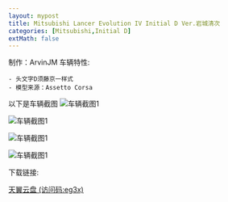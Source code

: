 ```yaml
---
layout: mypost
title: Mitsubishi Lancer Evolution IV Initial D Ver.岩城清次
categories: [Mitsubishi,Initial D]
extMath: false
---
```

制作：ArvinJM
车辆特性:

```
- 头文字D须藤京一样式
- 模型来源：Assetto Corsa
```

以下是车辆截图
![车辆截图1](https://pic.imgdb.cn/item/62c59b3c5be16ec74a85b6b7.jpg)

![车辆截图1](https://pic.imgdb.cn/item/62c59b3c5be16ec74a85b6c8.jpg)

![车辆截图1](https://pic.imgdb.cn/item/62c59b3c5be16ec74a85b6cc.jpg)

![车辆截图1](https://pic.imgdb.cn/item/62c59b3c5be16ec74a85b6d4.jpg)

下载链接:

[天翼云盘 (访问码:eg3x)](https://cloud.189.cn/t/meU7J36nMvya)
